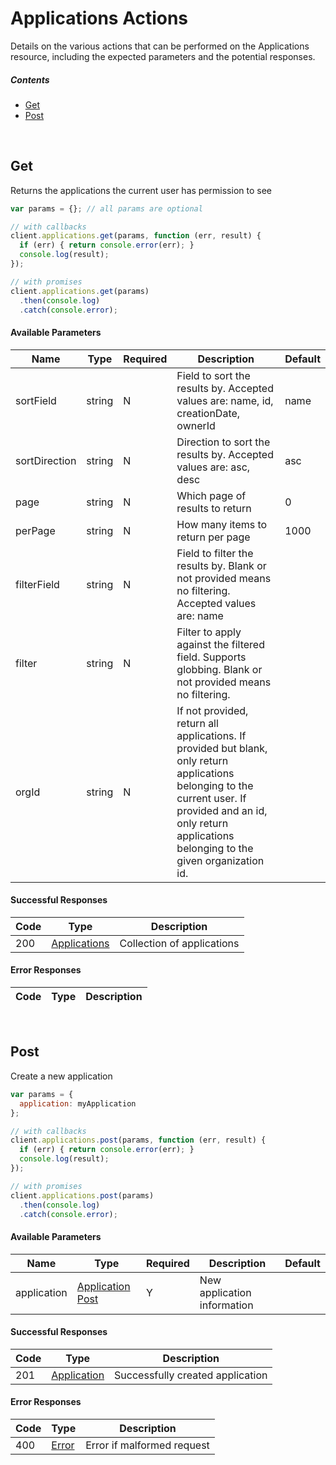 # Applications Actions

Details on the various actions that can be performed on the
Applications resource, including the expected
parameters and the potential responses.

##### Contents

*   [Get](#get)
*   [Post](#post)

<br/>

## Get

Returns the applications the current user has permission to see

```javascript
var params = {}; // all params are optional

// with callbacks
client.applications.get(params, function (err, result) {
  if (err) { return console.error(err); }
  console.log(result);
});

// with promises
client.applications.get(params)
  .then(console.log)
  .catch(console.error);
```

#### Available Parameters

| Name | Type | Required | Description | Default |
| ---- | ---- | -------- | ----------- | ------- |
| sortField | string | N | Field to sort the results by. Accepted values are: name, id, creationDate, ownerId | name |
| sortDirection | string | N | Direction to sort the results by. Accepted values are: asc, desc | asc |
| page | string | N | Which page of results to return | 0 |
| perPage | string | N | How many items to return per page | 1000 |
| filterField | string | N | Field to filter the results by. Blank or not provided means no filtering. Accepted values are: name |  |
| filter | string | N | Filter to apply against the filtered field. Supports globbing. Blank or not provided means no filtering. |  |
| orgId | string | N | If not provided, return all applications. If provided but blank, only return applications belonging to the current user.  If provided and an id, only return applications belonging to the given organization id. |  |

#### Successful Responses

| Code | Type | Description |
| ---- | ---- | ----------- |
| 200 | [Applications](_schemas.md#applications) | Collection of applications |

#### Error Responses

| Code | Type | Description |
| ---- | ---- | ----------- |

<br/>

## Post

Create a new application

```javascript
var params = {
  application: myApplication
};

// with callbacks
client.applications.post(params, function (err, result) {
  if (err) { return console.error(err); }
  console.log(result);
});

// with promises
client.applications.post(params)
  .then(console.log)
  .catch(console.error);
```

#### Available Parameters

| Name | Type | Required | Description | Default |
| ---- | ---- | -------- | ----------- | ------- |
| application | [Application Post](_schemas.md#application-post) | Y | New application information |  |

#### Successful Responses

| Code | Type | Description |
| ---- | ---- | ----------- |
| 201 | [Application](_schemas.md#application) | Successfully created application |

#### Error Responses

| Code | Type | Description |
| ---- | ---- | ----------- |
| 400 | [Error](_schemas.md#error) | Error if malformed request |
